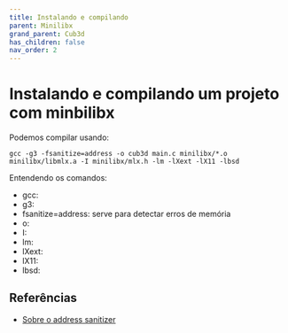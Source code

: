 ```yaml
---
title: Instalando e compilando
parent: Minilibx
grand_parent: Cub3d
has_children: false
nav_order: 2
---
```


# Instalando e compilando um projeto com minbilibx

Podemos compilar usando:

```shell
gcc -g3 -fsanitize=address -o cub3d main.c minilibx/*.o minilibx/libmlx.a -I minilibx/mlx.h -lm -lXext -lX11 -lbsd
```

Entendendo os comandos:
- gcc:
- g3:
- fsanitize=address: serve para detectar erros de memória
- o:
- I:
- lm:
- lXext:
- lX11:
- lbsd:


## Referências
- [Sobre o address sanitizer](https://clang.llvm.org/docs/AddressSanitizer.html)